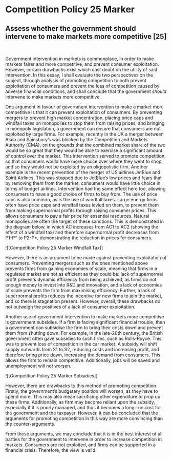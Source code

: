 # Competition Policy 25 Marker
## Assess whether the government should intervene to make markets more competitive [25]

</br>

Government intervention in markets is commonplace, in order to make markets fairer and more competitive, and prevent consumer exploitation. However, certain drawbacks exist which cast doubt on the utility of said intervention. In this essay, I shall evaluate the two perspectives on the subject, through analysis of promoting competition to both prevent exploitation of consumers and prevent the loss of competition caused by adverse financial conditions, and shall conclude that the government *should* intervene to make markets more competitive.

One argument in favour of government intervention to make a market more competitive is that it can prevent exploitation of consumers. By preventing mergers to prevent high market concentration, placing price caps and windfall taxes on monopolies to stop them from raising prices, and bringing in monopoly legislation, a government can ensure that consumers are not exploited by large firms. For example, recently in the UK a merger between Asda and Sainsbury’s was blocked by the Competition and Markets Authority (CMA), on the grounds that the combined market share of the two would be so great that they would be able to exercise a significant amount of control over the market. This intervention served to promote competition, so that consumers would have more choice over where they went to shop, and so they would not be exploited by an oligopolistic firm. Another example is the recent prevention of the merger of US airlines JetBlue and Spirit Airlines. This was stopped due to JetBlue’s low prices and fears that by removing them from the market, consumers would have little choice in terms of budget airlines. Intervention had the same effect here too, allowing consumers to have a good choice of firms to buy from. The use of price caps is also common, as is the use of windfall taxes. Large energy firms often have price caps and windfall taxes levied on them, to prevent them from making supernormal profits through raising consumer prices. This allows consumers to pay a fair price for essential resources. Natural monopolies are often the target of these sanctions. This is demonstrated in the diagram below, in which AC increases from AC1 to AC2 (showing the effect of a windfall tax) and therefore supernormal profit decreases from P1-P* to P2-P*, demonstrating the reduction in prices for consumers.

![[Competition Policy 25 Marker Windfall Tax]]

However, there is an argument to be made against preventing exploitation of consumers. Preventing mergers such as the ones mentioned above prevents firms from gaining economies of scale, meaning that firms in a regulated market are not as efficient as they could be: lack of supernormal profit prevents dynamic efficiency from being achieved, as firms do not enough money to invest into R&D and innovation, and a lack of economies of scale prevents the firm from maximising efficiency. Further, a lack of supernormal profits reduces the incentive for new firms to join the market, and so there is stagnation present. However, overall, these drawbacks do not outweigh the positives of a lack of consumer exploitation.

Another use of government intervention to make markets more competitive is government subsidies. If a firm is facing significant financial trouble, then a government can subsidise the firm to bring their costs down and prevent them from shutting down. For example, in the late-20th century, the British government often gave subsidies to such firms, such as Rolls-Royce. This was to prevent loss of competition in the car market. A subsidy will shift supply outwards from S1 to S2, reducing costs and increasing profit, and therefore bring price down, increasing the demand from consumers. This allows the firm to remain competitive. Additionally, jobs will be saved and unemployment will not worsen.

![[Competition Policy 25 Marker Subsidies]]

However, there are drawbacks to this method of promoting competition. Firstly, the government’s budgetary position will worsen, as they have to spend more. This may also mean sacrificing other expenditure to prop up these firms. Additionally, as firm may become reliant upon the subsidy, especially if it is poorly managed, and thus it becomes a long-run cost for the government and the taxpayer. However, it can be concluded that the arguments for promoting competition in this way are more convincing than the counter-arguments.

From these arguments, we may conclude that it is in the best interest of all parties for the government to intervene in order to increase competition in markets. Consumers are not exploited, and firms can be supported in a financial crisis. Therefore, the view is valid.